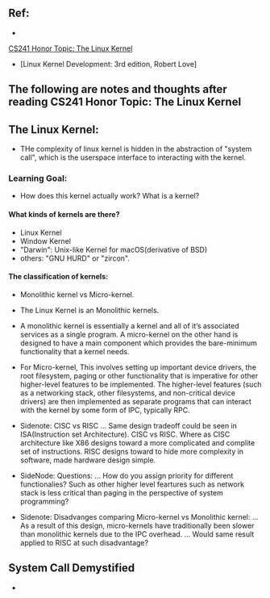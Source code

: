 ## Ref:
* 
[CS241 Honor Topic: The Linux Kernel](http://cs241.cs.illinois.edu/coursebook/Honors#the-linux-kernel)
* [Linux Kernel Development: 3rd edition, Robert Love]

## The following are notes and thoughts after reading CS241 Honor Topic: The Linux Kernel
## The Linux Kernel:
* THe complexity of linux kernel is hidden in the abstraction of "system call", which is 
the userspace interface to interacting with the kernel. 

### Learning Goal:
* How does this kernel actually work? What is a kernel? 

#### What kinds of kernels are there?
* Linux Kernel
* Window Kernel
* "Darwin": Unix-like Kernel for macOS(derivative of BSD)
* others: "GNU HURD" or "zircon".

#### The classification of kernels:
* Monolithic kernel vs  Micro-kernel.
* The Linux Kernel is an Monolithic kernels.

* A monolithic kernel is essentially a kernel and all of it’s associated services as a single program.
A micro-kernel on the other hand is designed to have a main component which provides the bare-minimum 
functionality that a kernel needs.

* For Micro-kernel, This involves setting up important device drivers, the root filesystem, paging or 
other functionality that is imperative for other higher-level features to be implemented. The higher-level
features (such as a networking stack, other filesystems, and non-critical device drivers) are then 
implemented as separate programs that can interact with the kernel by some form of IPC, typically RPC.

* Sidenote: CISC vs RISC
... Same design tradeoff could be seen in ISA(Instruction set Architecture). CISC vs RISC. Where
as CISC architecture like X86 designs toward a more complicated and complite set of instructions. RISC designs
toward to hide more complexity in software, made hardware design simple.

* SideNode: Questions:
... How do you assign priority for different functionalies? Such as other higher level feartures such
as network stack is less critical than paging in the perspective of system programming?

* Sidenote: Disadvanges comparing Micro-kernel vs Monolithic kernel:
... As a result of this design, micro-kernels have traditionally been slower than monolithic kernels due to 
the IPC overhead.
... Would same result applied to RISC at such disadvantage?


## System Call Demystified
* 



